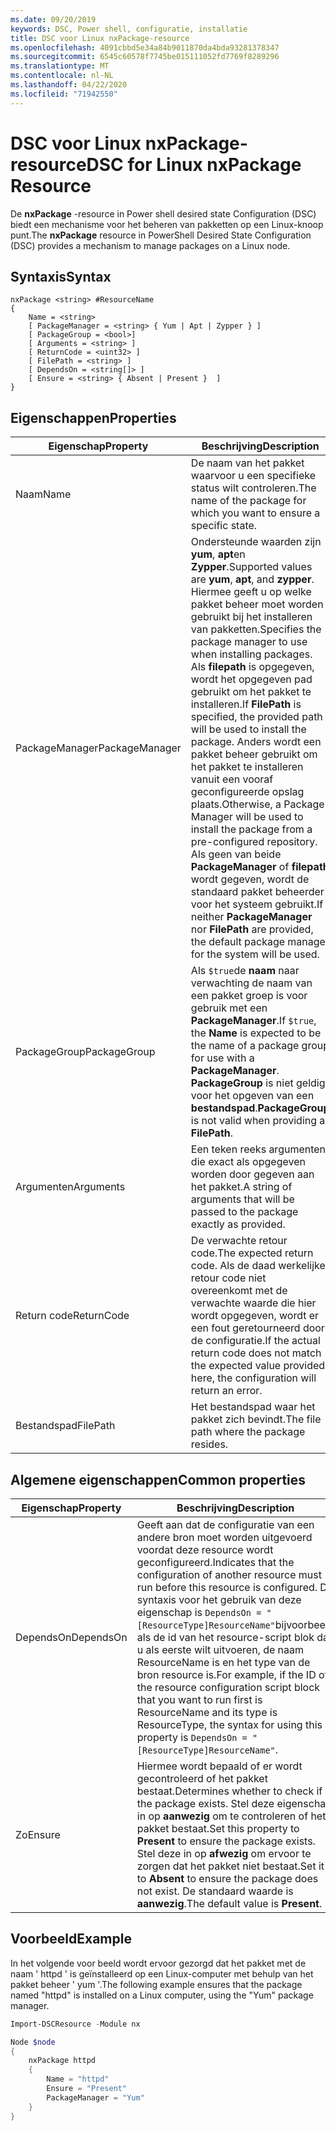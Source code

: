 ```yaml
---
ms.date: 09/20/2019
keywords: DSC, Power shell, configuratie, installatie
title: DSC voor Linux nxPackage-resource
ms.openlocfilehash: 4091cbbd5e34a84b9011870da4bda93281378347
ms.sourcegitcommit: 6545c60578f7745be015111052fd7769f8289296
ms.translationtype: MT
ms.contentlocale: nl-NL
ms.lasthandoff: 04/22/2020
ms.locfileid: "71942550"
---
```

# <a name="dsc-for-linux-nxpackage-resource"></a><span data-ttu-id="7de02-103">DSC voor Linux nxPackage-resource</span><span class="sxs-lookup"><span data-stu-id="7de02-103">DSC for Linux nxPackage Resource</span></span>

<span data-ttu-id="7de02-104">De **nxPackage** -resource in Power shell desired state Configuration (DSC) biedt een mechanisme voor het beheren van pakketten op een Linux-knoop punt.</span><span class="sxs-lookup"><span data-stu-id="7de02-104">The **nxPackage** resource in PowerShell Desired State Configuration (DSC) provides a mechanism to manage packages on a Linux node.</span></span>

## <a name="syntax"></a><span data-ttu-id="7de02-105">Syntaxis</span><span class="sxs-lookup"><span data-stu-id="7de02-105">Syntax</span></span>

```Syntax
nxPackage <string> #ResourceName
{
    Name = <string>
    [ PackageManager = <string> { Yum | Apt | Zypper } ]
    [ PackageGroup = <bool>]
    [ Arguments = <string> ]
    [ ReturnCode = <uint32> ]
    [ FilePath = <string> ]
    [ DependsOn = <string[]> ]
    [ Ensure = <string> { Absent | Present }  ]
}
```

## <a name="properties"></a><span data-ttu-id="7de02-106">Eigenschappen</span><span class="sxs-lookup"><span data-stu-id="7de02-106">Properties</span></span>

|<span data-ttu-id="7de02-107">Eigenschap</span><span class="sxs-lookup"><span data-stu-id="7de02-107">Property</span></span> |<span data-ttu-id="7de02-108">Beschrijving</span><span class="sxs-lookup"><span data-stu-id="7de02-108">Description</span></span> |
|---|---|
|<span data-ttu-id="7de02-109">Naam</span><span class="sxs-lookup"><span data-stu-id="7de02-109">Name</span></span> |<span data-ttu-id="7de02-110">De naam van het pakket waarvoor u een specifieke status wilt controleren.</span><span class="sxs-lookup"><span data-stu-id="7de02-110">The name of the package for which you want to ensure a specific state.</span></span> |
|<span data-ttu-id="7de02-111">PackageManager</span><span class="sxs-lookup"><span data-stu-id="7de02-111">PackageManager</span></span> |<span data-ttu-id="7de02-112">Ondersteunde waarden zijn **yum**, **apt**en **Zypper**.</span><span class="sxs-lookup"><span data-stu-id="7de02-112">Supported values are **yum**, **apt**, and **zypper**.</span></span> <span data-ttu-id="7de02-113">Hiermee geeft u op welke pakket beheer moet worden gebruikt bij het installeren van pakketten.</span><span class="sxs-lookup"><span data-stu-id="7de02-113">Specifies the package manager to use when installing packages.</span></span> <span data-ttu-id="7de02-114">Als **filepath** is opgegeven, wordt het opgegeven pad gebruikt om het pakket te installeren.</span><span class="sxs-lookup"><span data-stu-id="7de02-114">If **FilePath** is specified, the provided path will be used to install the package.</span></span> <span data-ttu-id="7de02-115">Anders wordt een pakket beheer gebruikt om het pakket te installeren vanuit een vooraf geconfigureerde opslag plaats.</span><span class="sxs-lookup"><span data-stu-id="7de02-115">Otherwise, a Package Manager will be used to install the package from a pre-configured repository.</span></span> <span data-ttu-id="7de02-116">Als geen van beide **PackageManager** of **filepath** wordt gegeven, wordt de standaard pakket beheerder voor het systeem gebruikt.</span><span class="sxs-lookup"><span data-stu-id="7de02-116">If neither **PackageManager** nor **FilePath** are provided, the default package manager for the system will be used.</span></span> |
|<span data-ttu-id="7de02-117">PackageGroup</span><span class="sxs-lookup"><span data-stu-id="7de02-117">PackageGroup</span></span> |<span data-ttu-id="7de02-118">Als `$true`de **naam** naar verwachting de naam van een pakket groep is voor gebruik met een **PackageManager**.</span><span class="sxs-lookup"><span data-stu-id="7de02-118">If `$true`, the **Name** is expected to be the name of a package group for use with a **PackageManager**.</span></span> <span data-ttu-id="7de02-119">**PackageGroup** is niet geldig voor het opgeven van een **bestandspad**.</span><span class="sxs-lookup"><span data-stu-id="7de02-119">**PackageGroup** is not valid when providing a **FilePath**.</span></span> |
|<span data-ttu-id="7de02-120">Argumenten</span><span class="sxs-lookup"><span data-stu-id="7de02-120">Arguments</span></span> |<span data-ttu-id="7de02-121">Een teken reeks argumenten die exact als opgegeven worden door gegeven aan het pakket.</span><span class="sxs-lookup"><span data-stu-id="7de02-121">A string of arguments that will be passed to the package exactly as provided.</span></span> |
|<span data-ttu-id="7de02-122">Return code</span><span class="sxs-lookup"><span data-stu-id="7de02-122">ReturnCode</span></span> |<span data-ttu-id="7de02-123">De verwachte retour code.</span><span class="sxs-lookup"><span data-stu-id="7de02-123">The expected return code.</span></span> <span data-ttu-id="7de02-124">Als de daad werkelijke retour code niet overeenkomt met de verwachte waarde die hier wordt opgegeven, wordt er een fout geretourneerd door de configuratie.</span><span class="sxs-lookup"><span data-stu-id="7de02-124">If the actual return code does not match the expected value provided here, the configuration will return an error.</span></span> |
|<span data-ttu-id="7de02-125">Bestandspad</span><span class="sxs-lookup"><span data-stu-id="7de02-125">FilePath</span></span> |<span data-ttu-id="7de02-126">Het bestandspad waar het pakket zich bevindt.</span><span class="sxs-lookup"><span data-stu-id="7de02-126">The file path where the package resides.</span></span> |

## <a name="common-properties"></a><span data-ttu-id="7de02-127">Algemene eigenschappen</span><span class="sxs-lookup"><span data-stu-id="7de02-127">Common properties</span></span>

|<span data-ttu-id="7de02-128">Eigenschap</span><span class="sxs-lookup"><span data-stu-id="7de02-128">Property</span></span> |<span data-ttu-id="7de02-129">Beschrijving</span><span class="sxs-lookup"><span data-stu-id="7de02-129">Description</span></span> |
|---|---|
|<span data-ttu-id="7de02-130">DependsOn</span><span class="sxs-lookup"><span data-stu-id="7de02-130">DependsOn</span></span> |<span data-ttu-id="7de02-131">Geeft aan dat de configuratie van een andere bron moet worden uitgevoerd voordat deze resource wordt geconfigureerd.</span><span class="sxs-lookup"><span data-stu-id="7de02-131">Indicates that the configuration of another resource must run before this resource is configured.</span></span> <span data-ttu-id="7de02-132">De syntaxis voor het gebruik van deze eigenschap is `DependsOn = "[ResourceType]ResourceName"`bijvoorbeeld als de id van het resource-script blok dat u als eerste wilt uitvoeren, de naam ResourceName is en het type van de bron resource is.</span><span class="sxs-lookup"><span data-stu-id="7de02-132">For example, if the ID of the resource configuration script block that you want to run first is ResourceName and its type is ResourceType, the syntax for using this property is `DependsOn = "[ResourceType]ResourceName"`.</span></span> |
|<span data-ttu-id="7de02-133">Zo</span><span class="sxs-lookup"><span data-stu-id="7de02-133">Ensure</span></span> |<span data-ttu-id="7de02-134">Hiermee wordt bepaald of er wordt gecontroleerd of het pakket bestaat.</span><span class="sxs-lookup"><span data-stu-id="7de02-134">Determines whether to check if the package exists.</span></span> <span data-ttu-id="7de02-135">Stel deze eigenschap in op **aanwezig** om te controleren of het pakket bestaat.</span><span class="sxs-lookup"><span data-stu-id="7de02-135">Set this property to **Present** to ensure the package exists.</span></span> <span data-ttu-id="7de02-136">Stel deze in op **afwezig** om ervoor te zorgen dat het pakket niet bestaat.</span><span class="sxs-lookup"><span data-stu-id="7de02-136">Set it to **Absent** to ensure the package does not exist.</span></span> <span data-ttu-id="7de02-137">De standaard waarde is **aanwezig**.</span><span class="sxs-lookup"><span data-stu-id="7de02-137">The default value is **Present**.</span></span> |

## <a name="example"></a><span data-ttu-id="7de02-138">Voorbeeld</span><span class="sxs-lookup"><span data-stu-id="7de02-138">Example</span></span>

<span data-ttu-id="7de02-139">In het volgende voor beeld wordt ervoor gezorgd dat het pakket met de naam ' httpd ' is geïnstalleerd op een Linux-computer met behulp van het pakket beheer ' yum '.</span><span class="sxs-lookup"><span data-stu-id="7de02-139">The following example ensures that the package named "httpd" is installed on a Linux computer, using the "Yum" package manager.</span></span>

```powershell
Import-DSCResource -Module nx

Node $node
{
    nxPackage httpd
    {
        Name = "httpd"
        Ensure = "Present"
        PackageManager = "Yum"
    }
}
```